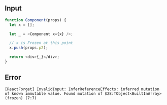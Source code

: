 
## Input

```javascript
function Component(props) {
  let x = [];

  let _ = <Component x={x} />;

  // x is Frozen at this point
  x.push(props.p2);

  return <div>{_}</div>;
}

```


## Error

```
[ReactForget] InvalidInput: InferReferenceEffects: inferred mutation of known immutable value. Found mutation of $28:TObject<BuiltInArray> (frozen) (7:7)
```
          
      